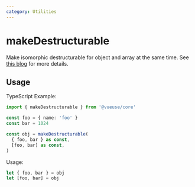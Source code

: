 ```yaml
---
category: Utilities
---
```


# makeDestructurable

Make isomorphic destructurable for object and array at the same time. See [this blog](https://antfu.me/posts/destructuring-with-object-or-array/) for more details.

## Usage

TypeScript Example:

<!-- eslint-disable array-bracket-spacing -->
<!-- eslint-disable @typescript-eslint/no-redeclare -->

```ts
import { makeDestructurable } from '@vueuse/core'

const foo = { name: 'foo' }
const bar = 1024

const obj = makeDestructurable(
  { foo, bar } as const,
  [foo, bar] as const,
)
```

Usage:

<!-- eslint-disable array-bracket-spacing -->
<!-- eslint-disable @typescript-eslint/no-redeclare -->

```ts
let { foo, bar } = obj
let [foo, bar] = obj
```
